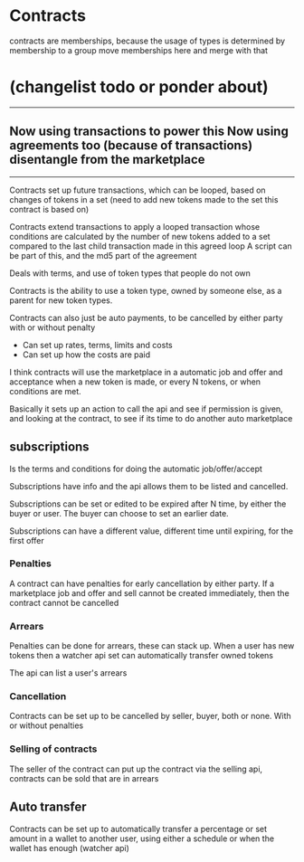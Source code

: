 # Contracts
contracts are memberships, because the usage of types is determined by membership to a group
move memberships here and merge with that
# (changelist todo or ponder about)
------------------------
Now using transactions to power this
Now using agreements too (because of transactions)
disentangle from the marketplace
---------------------------------------------
---------------------------------------------

Contracts set up future transactions, which can be looped, based on changes of tokens in a set
(need to add new tokens made to the set this contract is based on)

Contracts extend transactions to apply a looped transaction whose conditions are calculated by the number
of new tokens added to a set compared to the last child transaction made in this agreed loop
A script can be part of this, and the md5 part of the agreement

Deals with  terms, and use of token types that people do not own

Contracts is the ability to use a token type, owned by someone else, as a parent for new token types.

Contracts can also just be auto payments, to be cancelled by either party with or without penalty

* Can set up rates, terms, limits and costs
* Can set up how the costs are paid

I think contracts will use the marketplace in a automatic job and offer and acceptance when a new token is made,
or every N tokens, or when conditions are met. 

Basically it sets up an action to call the api and see if permission is given, and looking at the contract, to see if its time to do another auto marketplace


## subscriptions

Is the terms and conditions for doing the automatic job/offer/accept

Subscriptions have info and the api allows them to be listed and cancelled.

Subscriptions can be set or edited to be expired after N time, by either the buyer or user.
The buyer can choose to set an earlier date.

Subscriptions can have a different value, different time until expiring, for the first offer

### Penalties

A contract can have penalties for early cancellation by either party. If a marketplace job and offer and sell cannot be created immediately, then the contract cannot be cancelled

### Arrears

Penalties can be done for arrears, these can stack up. When a user has new tokens then a watcher api set can automatically transfer owned tokens

The api can list a user's arrears

### Cancellation 

Contracts can be set up to be cancelled by seller, buyer, both or none. With or without penalties

### Selling of contracts

The seller of the contract can put up the contract via the selling api, contracts can be sold that are in arrears


## Auto transfer

Contracts can be set up to automatically transfer a percentage or set amount in a wallet to another user, using either a schedule or when the wallet has enough
(watcher api)